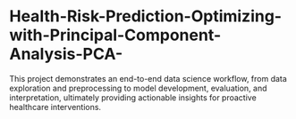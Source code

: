 # Health-Risk-Prediction-Optimizing-with-Principal-Component-Analysis-PCA-
This project demonstrates an end-to-end data science workflow, from data exploration and preprocessing to model development, evaluation, and interpretation, ultimately providing actionable insights for proactive healthcare interventions.

